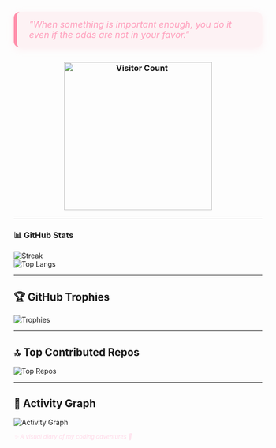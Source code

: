<!-- ✨ Quote Block -->
<blockquote style="
  max-width: 600px;
  margin: 30px auto;
  padding: 15px 25px;
  background: rgba(255, 182, 193, 0.15);
  border-left: 6px solid #ff8fab;
  color: #ff9ebc;
  font-style: italic;
  font-size: 18px;
  box-shadow: 0 4px 15px rgba(255,182,193,0.2);
  border-radius: 12px;
  user-select: none;
">
  "When something is important enough, you do it even if the odds are not in your favor."
</blockquote>

<!-- 🌸 Visitor Counter -->
<h3 align="center">
  <img src="https://count.getloli.com/get/@soloflare1?theme=miku" alt="Visitor Count" width="300" />
</h3>

---

### 📊 GitHub Stats
![Streak](https://nirzak-streak-stats.vercel.app/?user=soloflare1&theme=dark&hide_border=true)<br/>
![Top Langs](https://github-readme-stats.vercel.app/api/top-langs/?username=soloflare1&theme=dark&hide_border=true&include_all_commits=false&count_private=false&layout=compact)

---

## 🏆 GitHub Trophies
![Trophies](https://github-profile-trophy.vercel.app/?username=soloflare1&theme=one_dark_pro&no-frame=false&no-bg=true&margin-w=4)

---

## 🔝 Top Contributed Repos
![Top Repos](https://github-contributor-stats.vercel.app/api?username=soloflare1&limit=5&theme=dark&combine_all_yearly_contributions=true)

---

## 💫 Activity Graph
![Activity Graph](https://github-readme-activity-graph.vercel.app/graph?username=soloflare1&theme=react-dark&area=true&hide_border=true&line=ff8fab&point=ffb6c1&custom_title=🌸+soloflare's+Coding+Journey+🌸)

<sub align="center" style="color: #ffd9e8;">
  <i>✨ A visual diary of my coding adventures 🌙</i>
</sub>
